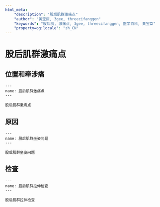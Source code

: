 ```yaml
---
html_meta:
    "description": "股后肌群激痛点"
    "author": "黄宝臣, 3gee, threecifanggen"
    "keywords": "股后肌, 激痛点, 3gee, threecifanggen, 医学百科, 黄宝臣"
    "property=og:locale": "zh_CN"
---
```

# 股后肌群激痛点

## 位置和牵涉痛

```{figure} /_static/img/2022-01-31-11-49-03.png
---
name: 股后肌群激痛点
---

股后肌群激痛点
```

## 原因

```{figure} /_static/img/2022-01-31-11-50-20.png
---
name: 股后肌群坐姿问题
---

股后肌群坐姿问题
```

## 检查

```{figure} /_static/img/2022-01-31-11-50-57.png
---
name: 股后肌群拉伸检查
---

股后肌群拉伸检查
```
